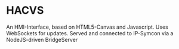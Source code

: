 HACVS
=====

An HMI-Interface, based on HTML5-Canvas and Javascript. Uses WebSockets for updates. Served and connected to IP-Symcon via a NodeJS-driven BridgeServer